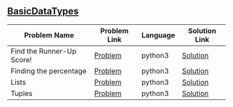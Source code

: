## [BasicDataTypes](https://www.hackerrank.com/domains/python/py-basic-data-types)

|Problem Name|Problem Link|Language|Solution Link|
---|---|---|---
|Find the Runner-Up Score!  |[Problem](https://www.hackerrank.com/challenges/find-second-maximum-number-in-a-list/problem)|python3|[Solution](./find-second-maximum-number-in-a-list.py)|
|Finding the percentage|[Problem](https://www.hackerrank.com/challenges/finding-the-percentage/problem)|python3|[Solution](./finding-the-percentage.py)|
|Lists|[Problem](https://www.hackerrank.com/challenges/python-lists/problem)|python3|[Solution](./python-lists.py)|
|Tuples |[Problem](https://www.hackerrank.com/challenges/python-tuples/problem)|python3|[Solution](./python-tuples.py)|
